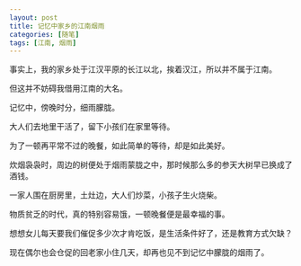 ```yaml
---
layout: post
title: 记忆中家乡的江南烟雨
categories: [随笔]
tags: [江南, 烟雨]
---
```


事实上，我的家乡处于江汉平原的长江以北，挨着汉江，所以并不属于江南。

但这并不妨碍我借用江南的大名。

记忆中，傍晚时分，细雨朦胧。

大人们去地里干活了，留下小孩们在家里等待。

为了一顿再平常不过的晚餐，如此简单的等待，却是如此美好。

炊烟袅袅时，周边的树便处于烟雨蒙胧之中，那时候那么多的参天大树早已换成了酒钱。

一家人围在厨房里，土灶边，大人们炒菜，小孩子生火烧柴。

物质贫乏的时代，真的特别容易饿，一顿晚餐便是最幸福的事。

想想女儿每天要我们催促多少次才肯吃饭，是生活条件好了，还是教育方式欠缺？

现在偶尔也会仓促的回老家小住几天，却再也见不到记忆中朦胧的烟雨了。